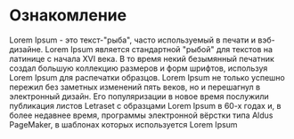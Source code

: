 # Ознакомление

Lorem Ipsum - это текст-"рыба", часто используемый в печати и вэб-дизайне. Lorem Ipsum является стандартной "рыбой" 
для текстов на латинице с начала XVI века. В то время некий безымянный печатник создал большую коллекцию размеров 
и форм шрифтов, используя Lorem Ipsum для распечатки образцов. Lorem Ipsum не только успешно пережил без заметных
изменений пять веков, но и перешагнул в электронный дизайн. Его популяризации в новое время послужили публикация
листов Letraset с образцами Lorem Ipsum в 60-х годах и, в более недавнее время, программы электронной вёрстки 
типа Aldus PageMaker, в шаблонах которых используется Lorem Ipsum

